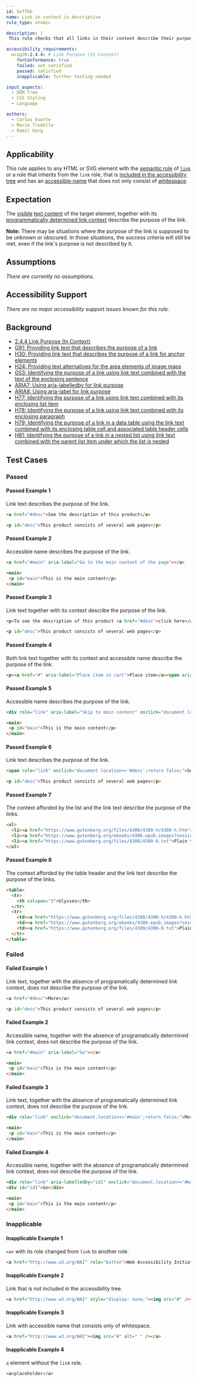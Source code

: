 ```yaml
---
id: 5effbb
name: Link in context is descriptive
rule_type: atomic

description: | 
 This rule checks that all links in their context describe their purpose

accessibility_requirements: 
  wcag20:2.4.4: # Link Purpose (In Context) 
    forConformance: true
    failed: not satisfied
    passed: satisfied
    inapplicable: further testing needed

input_aspects:
  - DOM Tree
  - CSS Styling
  - Language

authors:
  - Carlos Duarte
  - Marie Trudelle 
  - Ramit Garg
---
```


## Applicability

This rule applies to any HTML or SVG element with the [semantic role](#semantic-role) of [`link`](https://www.w3.org/TR/wai-aria/#link) or a role that inherits from the `link` role, that is [included in the accessibility tree](#included-in-the-accessibility-tree) and has an [accessible-name](#accessible-name) that does not only consist of [whitespace](#whitespace).

## Expectation

The [visible](#visible) [text content](#text-content) of the target element, together with its [programmatically determined link context](#programmatically-determined-link-context) describe the purpose of the link.

**Note:** There may be situations where the purpose of the link is supposed to be unknown or obscured. In those situations, the success criteria will still be met, even if the link's purpose is not described by it.

## Assumptions

_There are currently no assumptions._

## Accessibility Support

_There are no major accessibility support issues known for this rule._

## Background

- [2.4.4 Link Purpose (In Context)](https://www.w3.org/WAI/WCAG21/Understanding/link-purpose-in-context.html)
- [G91: Providing link text that describes the purpose of a link](https://www.w3.org/WAI/WCAG21/Techniques/general/G91)
- [H30: Providing link text that describes the purpose of a link for anchor elements](https://www.w3.org/WAI/WCAG21/Techniques/html/H30)
- [H24: Providing text alternatives for the area elements of image maps](https://www.w3.org/WAI/WCAG21/Techniques/html/H24)
- [G53: Identifying the purpose of a link using link text combined with the text of the enclosing sentence](https://www.w3.org/TR/2016/NOTE-WCAG20-TECHS-20161007/G53)
- [ARIA7: Using aria-labelledby for link purpose](https://www.w3.org/WAI/WCAG21/Techniques/aria/ARIA7)
- [ARIA8: Using aria-label for link purpose](https://www.w3.org/WAI/WCAG21/Techniques/aria/ARIA8)
- [H77: Identifying the purpose of a link using link text combined with its enclosing list item](https://www.w3.org/WAI/WCAG21/Techniques/html/H77)
- [H78: Identifying the purpose of a link using link text combined with its enclosing paragraph](https://www.w3.org/WAI/WCAG21/Techniques/html/H78)
- [H79: Identifying the purpose of a link in a data table using the link text combined with its enclosing table cell and associated table header cells](https://www.w3.org/WAI/WCAG21/Techniques/html/H79)
- [H81: Identifying the purpose of a link in a nested list using link text combined with the parent list item under which the list is nested](https://www.w3.org/WAI/WCAG21/Techniques/html/H81)

## Test Cases

### Passed

#### Passed Example 1

Link text describes the purpose of the link.

```html
<a href="#desc">See the description of this product</a> 

<p id="desc">This product consists of several web pages</p>
```

#### Passed Example 2

Accessible name describes the purpose of the link.

```html
<a href="#main" aria-label="Go to the main content of the page"></a>

<main>
 <p id="main">This is the main content</p>
</main>
```

#### Passed Example 3

Link text together with its context describe the purpose of the link.

```html
<p>To see the description of this product <a href="#desc">click here</a></p>

<p id="desc">This product consists of several web pages</p>
```

#### Passed Example 4

Both link text together with its context and accessible name describe the purpose of the link.

```html
<p><a href="#" aria-label="Place item in cart">Place item</a><span aria-hidden="true"> in shopping cart</span></p>
```

#### Passed Example 5

Accessible name describes the purpose of the link.

```html
<div role="link" aria-label="Skip to main content" onclick="document.location+='#main';return false;"></div>

<main>
 <p id="main">This is the main content</p>
</main>
```

#### Passed Example 6

Link text describes the purpose of the link.

```html
<span role="link" onclick="document.location+='#desc';return false;">See description of the product</span>

<p id="desc">This product consists of several web pages</p>
```

#### Passed Example 7

The context afforded by the list and the link text describe the purpose of the links.

```html
<ul>
  <li><a href="https://www.gutenberg.org/files/4300/4300-h/4300-h.htm">Ulysses</a></li>
  <li><a href="https://www.gutenberg.org/ebooks/4300.epub.images?session_id=04cd710372888de8d8d322215cdfe8ce5b0f8d73">EPUB format</a></li>
  <li><a href="https://www.gutenberg.org/files/4300/4300-0.txt">Plain text</a></li>
</ul>
```

#### Passed Example 8

The context afforded by the table header and the link text describe the purpose of the links.

```html
<table>
  <tr>
    <th colspan="3">Ulysses</th>
  </tr>
  <tr>
    <td><a href="https://www.gutenberg.org/files/4300/4300-h/4300-h.htm">HTML</a></td>
    <td><a href="https://www.gutenberg.org/ebooks/4300.epub.images?session_id=04cd710372888de8d8d322215cdfe8ce5b0f8d73">EPUB</a></td>
    <td><a href="https://www.gutenberg.org/files/4300/4300-0.txt">Plain text</a></td>
  </tr>
</table>
```


### Failed

#### Failed Example 1

Link text, together with the absence of programatically determined link context, does not describe the purpose of the link.

```html
<a href="#desc">More</a>

<p id="desc">This product consists of several web pages</p>
```

#### Failed Example 2

Accessible name, together with the absence of programatically determined link context, does not describe the purpose of the link.

```html
<a href="#main" aria-label="Go"></a>

<main>
 <p id="main">This is the main content</p>
</main>
```

#### Failed Example 3

Link text, together with the absence of programatically determined link context, does not describe the purpose of the link.

```html
<div role="link" onclick="document.location+='#main';return false;">More</div>

<main>
 <p id="main">This is the main content</p>
</main>
```

#### Failed Example 4

Accessible name, together with the absence of programatically determined link context, does not describe the purpose of the link.

```html
<div role="link" aria-labelledby="id1" onclick="document.location+='#main';return false;"></div>
<div id="id1">Go</div>

<main>
 <p id="main">This is the main content</p>
</main>
```


### Inapplicable 

#### Inapplicable Example 1

`<a>` with its role changed from `link` to another role.

```html
<a href="http://www.w3.org/WAI" role="button">Web Accessibility Initiative (WAI)</a>
```

#### Inapplicable Example 2

Link that is not included in the accessibility tree.

```html
<a href="http://www.w3.org/WAI" style="display: none;"><img src="#" /></a>
```

#### Inapplicable Example 3

Link with accessible name that consists only of whitespace.

```html
<a href="http://www.w3.org/WAI"><img src="#" alt=" " /></a>
```

#### Inapplicable Example 4

`a` element without the `link` role.

```html
<a>placeholder</a>
```
